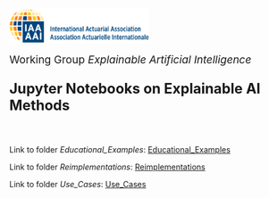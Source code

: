 <img src="logo.png" width="250px">

<br>
<p style="font-size:19px; text-align:left; margin-top: 15px; margin-bottom: 15px">Working Group <i>Explainable Artificial Intelligence</i></p>
<p style="font-size:25px; text-align:left; margin-bottom: 25px"><b>Jupyter Notebooks on Explainable AI Methods</b></p>
<br>

Link to folder *Educational_Examples*: [Educational_Examples](/Educational_Examples)

Link to folder *Reimplementations*: [Reimplementations](/Reimplementations)

Link to folder *Use_Cases*: [Use_Cases](/Use_Cases)
